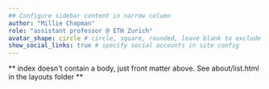 ```yaml
---
## Configure sidebar content in narrow column
author: "Millie Chapman"
role: "assistant professor @ ETH Zurich"
avatar_shape: circle # circle, square, rounded, leave blank to exclude
show_social_links: true # specify social accounts in site config
---
```


** index doesn't contain a body, just front matter above.
See about/list.html in the layouts folder **
